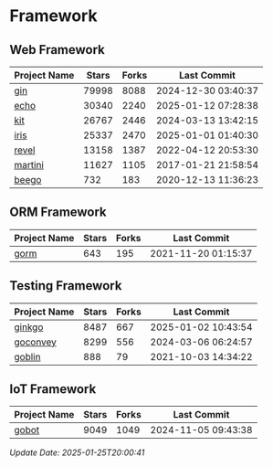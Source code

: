 # Framework

## Web Framework
| Project Name | Stars | Forks | Last Commit |
| ------------ | ----- | ----- | ----------- |
| [gin](https://github.com/gin-gonic/gin) | 79998 | 8088 | 2024-12-30 03:40:37 |
| [echo](https://github.com/labstack/echo) | 30340 | 2240 | 2025-01-12 07:28:38 |
| [kit](https://github.com/go-kit/kit) | 26767 | 2446 | 2024-03-13 13:42:15 |
| [iris](https://github.com/kataras/iris) | 25337 | 2470 | 2025-01-01 01:40:30 |
| [revel](https://github.com/revel/revel) | 13158 | 1387 | 2022-04-12 20:53:30 |
| [martini](https://github.com/go-martini/martini) | 11627 | 1105 | 2017-01-21 21:58:54 |
| [beego](https://github.com/astaxie/beego) | 732 | 183 | 2020-12-13 11:36:23 |

## ORM Framework
| Project Name | Stars | Forks | Last Commit |
| ------------ | ----- | ----- | ----------- |
| [gorm](https://github.com/jinzhu/gorm) | 643 | 195 | 2021-11-20 01:15:37 |

## Testing Framework
| Project Name | Stars | Forks | Last Commit |
| ------------ | ----- | ----- | ----------- |
| [ginkgo](https://github.com/onsi/ginkgo) | 8487 | 667 | 2025-01-02 10:43:54 |
| [goconvey](https://github.com/smartystreets/goconvey) | 8299 | 556 | 2024-03-06 06:24:57 |
| [goblin](https://github.com/franela/goblin) | 888 | 79 | 2021-10-03 14:34:22 |

## IoT Framework
| Project Name | Stars | Forks | Last Commit |
| ------------ | ----- | ----- | ----------- |
| [gobot](https://github.com/hybridgroup/gobot) | 9049 | 1049 | 2024-11-05 09:43:38 |

*Update Date: 2025-01-25T20:00:41*